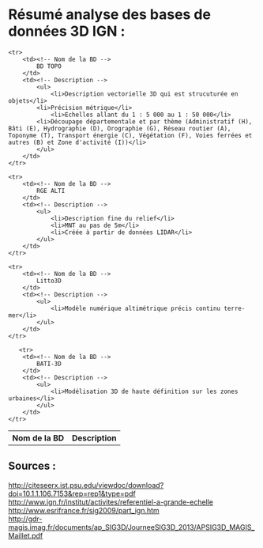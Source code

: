 # Résumé analyse des bases de données 3D IGN :

<table>
    <tr>
        <th>Nom de la BD</th>
        <th>Description</th>
    </tr>

    <tr>
		<td><!-- Nom de la BD -->
		    BD TOPO
		</td>
		<td><!-- Description -->
			<ul>
		    	<li>Description vectorielle 3D qui est strucuturée en objets</li>
			<li>Précision métrique</li>
		    	<li>Echelles allant du 1 : 5 000 au 1 : 50 000</li>  
			<li>Découpage départementale et par thème (Administratif (H), Bâti (E), Hydrographie (D), Orographie (G), Réseau routier (A), Toponyme (T), Transport énergie (C), Végétation (F), Voies ferrées et autres (B) et Zone d'activité (I))</li>
			</ul>
		</td>
    </tr>

    <tr>
		<td><!-- Nom de la BD -->
		    RGE ALTI
		</td>
		<td><!-- Description -->
			<ul>
		    	<li>Description fine du relief</li>  
		    	<li>MNT au pas de 5m</li>  
		    	<li>Créée à partir de données LIDAR</li>  
			</ul>
		</td>
    </tr>

    <tr>
		<td><!-- Nom de la BD -->
		    Litto3D
		</td>
		<td><!-- Description -->
			<ul>
		    	<li>Modèle numérique altimétrique précis continu terre-mer</li>  
			</ul>
		</td>
    </tr>

       <tr>
		<td><!-- Nom de la BD -->
		    BATI-3D
		</td>
		<td><!-- Description -->
			<ul>
		    	<li>Modélisation 3D de haute définition sur les zones urbaines</li>  
			</ul>
		</td>
    </tr>


</table>

## Sources :

http://citeseerx.ist.psu.edu/viewdoc/download?doi=10.1.1.106.7153&rep=rep1&type=pdf  
http://www.ign.fr/institut/activites/referentiel-a-grande-echelle  
http://www.esrifrance.fr/sig2009/part_ign.htm  
http://gdr-magis.imag.fr/documents/ap_SIG3D/JourneeSIG3D_2013/APSIG3D_MAGIS_Maillet.pdf  

